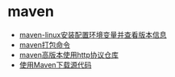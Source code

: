 # maven
- [maven-linux安装配置环境变量并查看版本信息](./maven-linux安装环境变量.md)
- [maven打包命令](./maven打包命令.md)
- [maven高版本使用http协议仓库](./maven高版本使用http协议仓库.md)
- [使用Maven下载源代码](./use-maven-dl-src.md)
